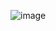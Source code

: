 ![image](https://user-images.githubusercontent.com/113006281/202100041-4e496d76-7e58-480f-b592-5dca341affa3.png)
